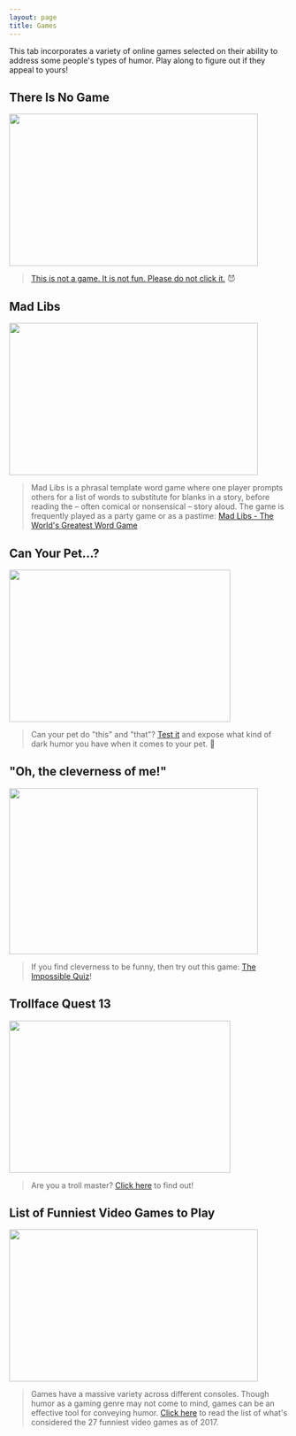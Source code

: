 ```yaml
---
layout: page
title: Games
---
```


<p class="message">
  This tab incorporates a variety of online games selected on their ability to address some people's types of humor. Play along to figure out if they appeal to yours!
</p>

## There Is No Game
<a href="http://www.coolmath-games.com/0-there-is-no-game"><img src="https://actamu.github.io/laughing-aggies/public/images/there_is_no_game.jpg" height="275" width="450" ></a>
> [This is not a game. It is not fun. Please do not click it.](http://www.coolmath-games.com/0-there-is-no-game) :smiling_imp:

## Mad Libs
<a href="http://www.madtakes.com/"><img src="https://actamu.github.io/laughing-aggies/public/images/madlibs.jpg" height="275" width="450" ></a>
> Mad Libs is a phrasal template word game where one player prompts others for a list of words to substitute for blanks in a story, before reading the – often comical or nonsensical – story aloud. The game is frequently played as a party game or as a pastime: [Mad Libs - The World's Greatest Word Game](http://www.madtakes.com/)

## Can Your Pet...?
<a href="http://www.playcanyourpet.com/"><img src="https://actamu.github.io/laughing-aggies/public/images/chickplay.jpg" height="275" width="400" ></a>
> Can your pet do "this" and "that"? [Test it](http://www.playcanyourpet.com/) and expose what kind of dark humor you have when it comes to your pet. :baby_chick:

## "Oh, the cleverness of me!"
<a href="http://www.agame.com/game/the-impossible-quiz"><img src="https://actamu.github.io/laughing-aggies/public/images/the-impossible-quiz.png" height="300" width="450" ></a>
> If you find cleverness to be funny, then try out this game: [The Impossible Quiz](http://www.agame.com/game/the-impossible-quiz)!

## Trollface Quest 13
<a href="http://poki.com/en/g/trollface-quest-13"><img src="https://actamu.github.io/laughing-aggies/public/images/trolling-pic.jpg" height="275" width="400" ></a>
> Are you a troll master? [Click here](http://poki.com/en/g/trollface-quest-13) to find out!

## List of Funniest Video Games to Play
<a href="https://www.theguardian.com/technology/2017/sep/07/the-27-funniest-video-games-of-all-time-hitman-grand-theft-auto"><img src="https://actamu.github.io/laughing-aggies/public/images/goat-simulator.png" height="275" width="450" ></a>
> Games have a massive variety across different consoles. Though humor as a gaming genre may not come to mind, games can be an effective tool for conveying humor. [Click here](https://www.theguardian.com/technology/2017/sep/07/the-27-funniest-video-games-of-all-time-hitman-grand-theft-auto) to read the list of what's considered the 27 funniest video games as of 2017.
